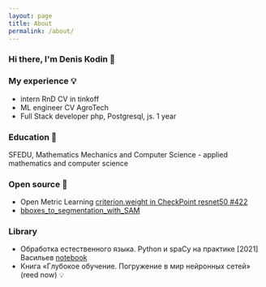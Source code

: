 ```yaml
---
layout: page
title: About
permalink: /about/
---
```


### Hi there, I'm Denis Kodin 👋

### My experience 💡
 - intern RnD CV in tinkoff
 - ML engineer CV AgroTech
 - Full Stack developer php, Postgresql, js. 1 year

### Education 📘
SFEDU, Mathematics Mechanics and Computer Science - applied mathematics and computer science


### Open source 🔦
- Open Metric Learning [criterion.weight in CheckPoint resnet50 #422](https://github.com/OML-Team/open-metric-learning/issues/422)
- [bboxes_to_segmentation_with_SAM](https://github.com/broutonlab/bboxes_to_segmentation_with_SAM)

### Library
-  Обработка естественного языка. Python и spaCy на практике [2021] Васильев [notebook](https://github.com/kodinkod/NLP-study-spaCy)
-  Книга «Глубокое обучение. Погружение в мир нейронных сетей» (reed now) 💡









